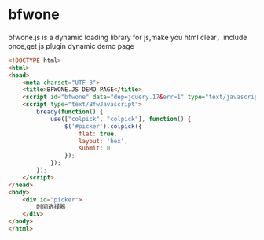 # bfwone
bfwone.js is a dynamic loading library for js,make you html clear，include once,get js plugin dynamic 
demo page
```html
<!DOCTYPE html>
<html>
<head>
    <meta charset="UTF-8">
    <title>BFWONE.JS DEMO PAGE</title>
    <script id="bfwone" data="dep=jquery.17&err=1" type="text/javascript" src="http://repo.bfw.wiki/bfwrepo/js/bfwone-min.js"></script>
    <script type="text/BfwJavascript">
        bready(function() {
            use(["colpick", "colpick"], function() {
                $('#picker').colpick({
                    flat: true,
                    layout: 'hex',
                    submit: 0
                });
            });
        });
    </script>
</head>
<body>
    <div id="picker">
        时间选择器
    </div>
</body>
</html>
```

